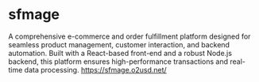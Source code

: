 # sfmage
A comprehensive e-commerce and order fulfillment platform designed for seamless product management, customer interaction, and backend automation. Built with a React-based front-end and a robust Node.js backend, this platform ensures high-performance transactions and real-time data processing.
 https://sfmage.o2usd.net/
